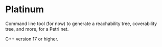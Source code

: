 # Platinum

Command line tool (for now) to generate a reachability tree, coverability tree, and more, for a Petri net.

C++ version 17 or higher.
